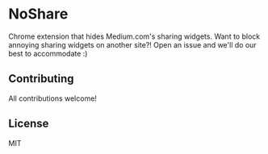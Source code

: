 # NoShare

Chrome extension that hides Medium.com's sharing widgets. Want to block annoying sharing widgets on another site?! Open an issue and we'll do our best to accommodate :)

## Contributing

All contributions welcome!

## License

MIT
